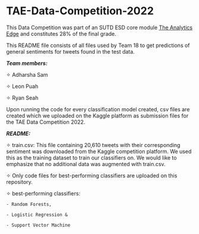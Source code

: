 # TAE-Data-Competition-2022

This Data Competition was part of an SUTD ESD core module <a href="https://esd.sutd.edu.sg/courses/40220-the-analytics-edge/" target="_blank">The Analytics Edge</a> and constitutes 28% of the final grade.

This README file consists of all files used by Team 18 to get predictions of general sentiments for tweets found in the test data.

**_Team members:_**

✧ Adharsha Sam

✧ Leon Puah  

✧ Ryan Seah  

Upon running the code for every classification model created, csv files are created which we uploaded on the Kaggle platform 
as submission files for the TAE Data Competition 2022.

**_README:_**

✧ train.csv: This file containing 20,610 tweets with their corresponding sentiment was downloaded from the Kaggle competition platform. 
We used this as the training dataset to train our classifiers on. We would like to emphasize that no additional data was augmented with 
train.csv.

✧ Only code files for best-performing classifiers are uploaded on this repository.
  
  ✧ best-performing classifiers: 
  
    - Random Forests,
    
    - Logistic Regression &
    
    - Support Vector Machine 
